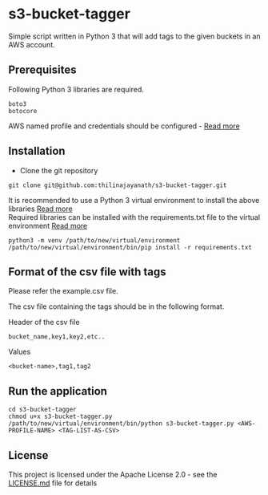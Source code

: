 # s3-bucket-tagger
Simple script written in Python 3 that will add tags to the given buckets in an AWS account.

## Prerequisites

Following Python 3 libraries are required.
```
boto3
botocore
```

AWS named profile and credentials should be configured - [Read more](https://docs.aws.amazon.com/cli/latest/userguide/cli-chap-configure.html)

## Installation

* Clone the git repository
```
git clone git@github.com:thilinajayanath/s3-bucket-tagger.git
```

It is recommended to use a Python 3 virtual environment to install the above libraries [Read more](https://docs.python.org/3/library/venv.html)  
Required libraries can be installed with the requirements.txt file to the virtual environment [Read more](https://pip.pypa.io/en/stable/user_guide/#requirements-files)

```
python3 -m venv /path/to/new/virtual/environment
/path/to/new/virtual/environment/bin/pip install -r requirements.txt
```

## Format of the csv file with tags
Please refer the example.csv file.  

The csv file containing the tags should be in the following format.  

Header of the csv file
```
bucket_name,key1,key2,etc..
```

Values
```
<bucket-name>,tag1,tag2
```

## Run the application

```
cd s3-bucket-tagger
chmod u+x s3-bucket-tagger.py
/path/to/new/virtual/environment/bin/python s3-bucket-tagger.py <AWS-PROFILE-NAME> <TAG-LIST-AS-CSV>
```

## License

This project is licensed under the Apache License 2.0 - see the [LICENSE.md](LICENSE.md) file for details
